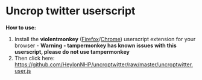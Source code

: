 # Uncrop twitter userscript
**How to use:**<br/>
1. Install the **violentmonkey** ([Firefox](https://addons.mozilla.org/en-US/firefox/addon/violentmonkey/)/[Chrome](https://chrome.google.com/webstore/detail/violentmonkey/jinjaccalgkegednnccohejagnlnfdag?hl=en)) userscript extension for your browser - **Warning - tampermonkey has known issues with this userscript, please do not use tampermonkey**<br/>
2. Then click here: https://github.com/HeylonNHP/uncroptwitter/raw/master/uncroptwitter.user.js
